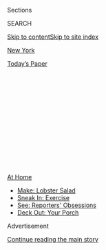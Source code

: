 <div id="app">

<div>

<div>

<div>

<div class="NYTAppHideMasthead css-1q2w90k e1suatyy0">

<div class="section css-ui9rw0 e1suatyy2">

<div class="css-eph4ug er09x8g0">

<div class="css-6n7j50">

</div>

<span class="css-1dv1kvn">Sections</span>

<div class="css-10488qs">

<span class="css-1dv1kvn">SEARCH</span>

</div>

[Skip to content](#site-content)[Skip to site index](#site-index)

</div>

<div id="masthead-section-label" class="css-1wr3we4 eaxe0e00">

[New
York](https://www.nytimes3xbfgragh.onion/section/nyregion)

</div>

<div class="css-10698na e1huz5gh0">

</div>

</div>

<div id="masthead-bar-one" class="section hasLinks css-15hmgas e1csuq9d3">

<div class="css-uqyvli e1csuq9d0">

</div>

<div class="css-1uqjmks e1csuq9d1">

</div>

<div class="css-9e9ivx">

[](https://myaccount.nytimes3xbfgragh.onion/auth/login?response_type=cookie&client_id=vi)

</div>

<div class="css-1bvtpon e1csuq9d2">

[Today’s
Paper](https://www.nytimes3xbfgragh.onion/section/todayspaper)

</div>

</div>

</div>

</div>

<div data-aria-hidden="false">

<div id="site-content" data-role="main">

<div>

<div class="css-1aor85t" style="opacity:0.000000001;z-index:-1;visibility:hidden">

<div class="css-1hqnpie">

<div class="css-epjblv">

<span class="css-17xtcya">[New
York](/section/nyregion)</span><span class="css-x15j1o">|</span><span class="css-fwqvlz">Movers
in N.Y.C. Are So Busy They’re Turning People
Away</span>

</div>

<div class="css-k008qs">

<div class="css-1iwv8en">

<span class="css-18z7m18"></span>

<div>

</div>

</div>

<span class="css-1n6z4y">https://nyti.ms/3hqozCA</span>

<div class="css-1705lsu">

<div class="css-4xjgmj">

<div class="css-4skfbu" data-role="toolbar" data-aria-label="Social Media Share buttons, Save button, and Comments Panel with current comment count" data-testid="share-tools">

  - 
  - 
  - 
  - 
    
    <div class="css-6n7j50">
    
    </div>

  - 

</div>

</div>

</div>

</div>

</div>

</div>

<div class="css-13pd83m">

<div id="NYT_TOP_BANNER_REGION">

<div>

<div id="maps-athome-menu" class="section css-l08pwh interactive-content interactive-size-medium">

<div class="css-17ih8de interactive-body">

<div class="at-home-nav__innerContainer">

<div class="at-home-nav__title">

[At
Home](https://www.nytimes3xbfgragh.onion/spotlight/at-home?action=click&pgtype=Article&state=default&region=TOP_BANNER&context=at_home_menu)

</div>

  - [Make: Lobster
    Salad](https://www.nytimes3xbfgragh.onion/2020/08/14/dining/lobster-salad-recipe.html?action=click&pgtype=Article&state=default&region=TOP_BANNER&context=at_home_menu)
  - [Sneak In:
    Exercise](https://www.nytimes3xbfgragh.onion/2020/08/15/at-home/coronavirus-at-home-quick-exercises.html?action=click&pgtype=Article&state=default&region=TOP_BANNER&context=at_home_menu)
  - [See: Reporters'
    Obsessions](https://www.nytimes3xbfgragh.onion/interactive/2020/at-home/even-more-reporters-editors-diaries-lists-recommendations.html?action=click&pgtype=Article&state=default&region=TOP_BANNER&context=at_home_menu)
  - [Deck Out: Your
    Porch](https://www.nytimes3xbfgragh.onion/2020/08/15/at-home/coronavirus-fall-patio-furniture.html?action=click&pgtype=Article&state=default&region=TOP_BANNER&context=at_home_menu)

</div>

</div>

</div>

</div>

</div>

</div>

<div id="top-wrapper" class="css-1sy8kpn">

<div id="top-slug" class="css-l9onyx">

Advertisement

</div>

[Continue reading the main
story](#after-top)

<div class="ad top-wrapper" style="text-align:center;height:100%;display:block;min-height:250px">

<div id="top" class="place-ad" data-position="top" data-size-key="top">

</div>

</div>

<div id="after-top">

</div>

</div>

<div>

<div id="sponsor-wrapper" class="css-1hyfx7x">

<div id="sponsor-slug" class="css-19vbshk">

Supported by

</div>

[Continue reading the main
story](#after-sponsor)

<div id="sponsor" class="ad sponsor-wrapper" style="text-align:center;height:100%;display:block">

</div>

<div id="after-sponsor">

</div>

</div>

<div class="css-186x18t">

</div>

<div class="css-1vkm6nb ehdk2mb0">

# Movers in N.Y.C. Are So Busy They’re Turning People Away

</div>

With so many people fleeing the city, moving companies can barely keep
up with the demand.

<div class="css-79elbk" data-testid="photoviewer-wrapper">

<div class="css-z3e15g" data-testid="photoviewer-wrapper-hidden">

</div>

<div class="css-1a48zt4 ehw59r15" data-testid="photoviewer-children">

![<span class="css-16f3y1r e13ogyst0" data-aria-hidden="true">This sofa
is leaving New York City, at least for the foreseeable
future.</span><span class="css-cnj6d5 e1z0qqy90" itemprop="copyrightHolder"><span class="css-1ly73wi e1tej78p0">Credit...</span><span><span>OK
McCausland for The New York
Times</span></span></span>](https://static01.graylady3jvrrxbe.onion/images/2020/08/23/nyregion/23nyvirus-movers1/23nyvirus-movers1-articleLarge.jpg?quality=75&auto=webp&disable=upscale)

</div>

</div>

<div class="css-18e8msd">

<div class="css-vp77d3 epjyd6m0">

<div class="css-1baulvz">

By <span class="css-1baulvz last-byline" itemprop="name">Julie
Satow</span>

</div>

</div>

  - Aug. 20,
    2020

  - 
    
    <div class="css-4xjgmj">
    
    <div class="css-d8bdto" data-role="toolbar" data-aria-label="Social Media Share buttons, Save button, and Comments Panel with current comment count" data-testid="share-tools">
    
      - 
      - 
      - 
      - 
        
        <div class="css-6n7j50">
        
        </div>
    
      - 
    
    </div>
    
    </div>

</div>

</div>

<div class="section meteredContent css-1r7ky0e" name="articleBody" itemprop="articleBody">

<div class="css-1fanzo5 StoryBodyCompanionColumn">

<div class="css-53u6y8">

Squeezing a 350-pound sofa down four flights of a narrow prewar
staircase isn’t easy on the best of days. Doing so in a heat wave while
wearing a mask is a lot harder.

“Sweat is dripping down your face, it slips,” said Vladislav Grigor, a
foreman and dispatcher at Empire Movers in Manhattan. “It is just
terrible.”

While the work can be merciless, movers are busy this season, and glad
of it.

For Mr. Grigor and his colleagues, it is fair to say this summer has
been like no other. Not only is he having to meet the strenuous physical
demands of his job during a steamy summer, but he is also having to do
so while abiding by the new rules of social distancing.

On top of these challenges is just how overworked movers are. “It’s nuts
out there,” Mr. Grigor said. “There is double the volume of customers —
maybe more — than last year.”

</div>

</div>

<div class="css-1fanzo5 StoryBodyCompanionColumn">

<div class="css-53u6y8">

While the moving industry is fractured among numerous small business
owners, and official statistics are tough to come by, one thing is
clear: From professionals who are downsizing following a job loss, to
students moving back in with their parents, to families fleeing the city
for the suburbs, New Yorkers are changing their addresses in droves.

</div>

</div>

<div class="css-79elbk" data-testid="photoviewer-wrapper">

<div class="css-z3e15g" data-testid="photoviewer-wrapper-hidden">

</div>

<div class="css-1a48zt4 ehw59r15" data-testid="photoviewer-children">

![<span class="css-16f3y1r e13ogyst0" data-aria-hidden="true">According
to NYC Great Movers, as many as 70 percent of its moving jobs are headed
out of state or into
storage.</span><span class="css-cnj6d5 e1z0qqy90" itemprop="copyrightHolder"><span class="css-1ly73wi e1tej78p0">Credit...</span><span>OK
McCausland for The New York
Times</span></span>](https://static01.graylady3jvrrxbe.onion/images/2020/08/23/nyregion/23jpnyvirus-movers2/23jpnyvirus-movers2-articleLarge.jpg?quality=75&auto=webp&disable=upscale)

</div>

</div>

<div class="css-1fanzo5 StoryBodyCompanionColumn">

<div class="css-53u6y8">

According to FlatRate Moving, the number of moves it has done has
increased more than 46 percent between March 15 and August 15, compared
with the same period last year. The number of those moving outside of
New York City is up 50 percent — including a nearly 232 percent increase
to Dutchess County and 116 percent increase to Ulster County in the
Hudson
Valley.

</div>

</div>

<div class="css-a7yk8a e73j0it0">

<div class="css-1xdhyk6 erfvjey0">

<span class="css-1ly73wi e1tej78p0">Image</span>

<div class="css-zjzyr8">

<div data-testid="lazyimage-container" style="height:580.6444444444445px">

</div>

</div>

</div>

<span class="css-16f3y1r e13ogyst0" data-aria-hidden="true">Cera camps
out in the bathroom during a late-June
move.</span><span class="css-cnj6d5 e1z0qqy90" itemprop="copyrightHolder"><span class="css-1ly73wi e1tej78p0">Credit...</span><span>OK
McCausland for The New York
Times</span></span>

<div class="css-1xdhyk6 erfvjey0">

<span class="css-1ly73wi e1tej78p0">Image</span>

<div class="css-zjzyr8">

<div data-testid="lazyimage-container" style="height:580.6444444444445px">

</div>

</div>

</div>

<span class="css-16f3y1r e13ogyst0" data-aria-hidden="true">On this day,
seven moves were scheduled for a single building in Hell’s
Kitchen.</span><span class="css-cnj6d5 e1z0qqy90" itemprop="copyrightHolder"><span class="css-1ly73wi e1tej78p0">Credit...</span><span>OK
McCausland for The New York Times</span></span>

</div>

<div class="css-1fanzo5 StoryBodyCompanionColumn">

<div class="css-53u6y8">

“It felt like move-out day on a college campus,” said Bobby DelGreco,
who recently vacated his apartment in Stuyvesant Town after nine years
and is now living in a long-term Airbnb in Los Angeles. “All the doors
were propped open, and there were moving trucks and furniture
everywhere.”

</div>

</div>

<div class="css-1fanzo5 StoryBodyCompanionColumn">

<div class="css-53u6y8">

Matt Jahn, who owns the Brooklyn-based Metropolis Moving, said he has
been inundated with customer requests. It’s more demand than he can
handle. “We are turning people away because we just don’t have the
capacity,” he said. “Normally, in a given summer, we spend a bunch on
advertising. But we cut it this year because we couldn’t afford it. And
we have still had amazing demand.”

It certainly didn’t start out this way. In mid-March, when the grim
realities of Covid-19 became clear, moving companies braced for a slow
season. “Right in the beginning, we weren’t sure if we were allowed to
work, and a lot of businesses were in limbo,” said Daniel Norber, the
owner of Imperial Movers, based in the West Village. “Everyone was
wondering if they should close shop.”

<div id="NYT_MAIN_CONTENT_2_REGION" class="css-9tf9ac">

<div>

</div>

</div>

But later that month, Gov. Andrew M. Cuomo announced that moving was
considered an essential service. “Within 30 minutes of the announcement
I got a flood of calls,” Mr. Jahn said. Business hasn’t slowed since,
and movers expect the trend to continue through the
fall.

</div>

</div>

<div class="css-79elbk" data-testid="photoviewer-wrapper">

<div class="css-z3e15g" data-testid="photoviewer-wrapper-hidden">

</div>

<div class="css-1a48zt4 ehw59r15" data-testid="photoviewer-children">

<div class="css-1xdhyk6 erfvjey0">

<span class="css-1ly73wi e1tej78p0">Image</span>

<div class="css-zjzyr8">

<div data-testid="lazyimage-container" style="height:257.77777777777777px">

</div>

</div>

</div>

<span class="css-16f3y1r e13ogyst0" data-aria-hidden="true">The moving
industry has been overwhelmed by demand in New York
City.</span><span class="css-cnj6d5 e1z0qqy90" itemprop="copyrightHolder"><span class="css-1ly73wi e1tej78p0">Credit...</span><span>OK
McCausland for The New York Times</span></span>

</div>

</div>

<div class="css-1fanzo5 StoryBodyCompanionColumn">

<div class="css-53u6y8">

“The first day we could move, we left,” said Jaime Welsh-Rajchel. In
mid-March, Dr. Welsh-Rajchel, a dentist, and her young son, Henry, took
refuge from the city with family in Pennsylvania, while her husband,
Todd Rajchel, a dental anesthesiologist at Wyckoff Heights Medical
Center in Bushwick, stayed behind to spend the height of the pandemic
intubating Covid patients.

Dr. Rajchel has since accepted a position at the School of Dentistry at
Creighton University in Omaha, and his wife, Dr. Welsh-Rajchel, returned
to Brooklyn just long enough to help move their items. “Todd was saying
we need a five-year period to decompress from this experience before we
can come back to New York for a visit,” she said.

While demand is strong, there are new struggles for moving companies,
mostly because of an industrywide labor shortage. “Everyone wanted to
flee New York because it was the epicenter, but at the same time, our
movers started getting sick,” said Mr. Norber of Imperial Movers, adding
that the company lost a dozen workers who either fell ill or were too
afraid to come in. He has since begun using company vans to pick up
workers so they can avoid public transportation. While many have
returned to the job, Mr. Norber’s company remains short-staffed and is
operating at about 40 percent capacity.

</div>

</div>

<div class="css-1fanzo5 StoryBodyCompanionColumn">

<div class="css-53u6y8">

Moving companies throughout the city told a similar
story.

</div>

</div>

<div class="css-a7yk8a e73j0it0">

<div class="css-1xdhyk6 erfvjey0">

<span class="css-1ly73wi e1tej78p0">Image</span>

<div class="css-zjzyr8">

<div data-testid="lazyimage-container" style="height:580.6444444444445px">

</div>

</div>

</div>

<span class="css-16f3y1r e13ogyst0" data-aria-hidden="true">Belongings
in a Brooklyn apartment whose tenants are leaving New
York.</span><span class="css-cnj6d5 e1z0qqy90" itemprop="copyrightHolder"><span class="css-1ly73wi e1tej78p0">Credit...</span><span>OK
McCausland for The New York
Times</span></span>

<div class="css-1xdhyk6 erfvjey0">

<span class="css-1ly73wi e1tej78p0">Image</span>

<div class="css-zjzyr8">

<div data-testid="lazyimage-container" style="height:580.6444444444445px">

</div>

</div>

</div>

<span class="css-16f3y1r e13ogyst0" data-aria-hidden="true">Packing to
leave
Williamsburg.</span><span class="css-cnj6d5 e1z0qqy90" itemprop="copyrightHolder"><span class="css-1ly73wi e1tej78p0">Credit...</span><span>OK
McCausland for The New York Times</span></span>

</div>

<div class="css-1fanzo5 StoryBodyCompanionColumn">

<div class="css-53u6y8">

“We didn’t know what the summer would bring, so we didn’t ramp up hiring
as quickly,” said David L. Giampietro, the chief administrative officer
for FlatRate Moving. Then, once it became obvious there would be a lot
of demand for their services, “all the moving companies were competing
for workers.”

Another factor that made hiring difficult was the $600 government
stimulus checks that many workers received until the program expired
earlier this month. “No one said it outright, but it’s our assumption
that also was a factor,” Mr. Giampietro said. “People didn’t want to
come to work because of the program,” said Mr. Grigor, the foreman. “Why
make $1,000 working, when you can make the same money not
working?”

</div>

</div>

<div class="css-79elbk" data-testid="photoviewer-wrapper">

<div class="css-z3e15g" data-testid="photoviewer-wrapper-hidden">

</div>

<div class="css-1a48zt4 ehw59r15" data-testid="photoviewer-children">

<div class="css-1xdhyk6 erfvjey0">

<span class="css-1ly73wi e1tej78p0">Image</span>

<div class="css-zjzyr8">

<div data-testid="lazyimage-container" style="height:257.77777777777777px">

</div>

</div>

</div>

<span class="css-16f3y1r e13ogyst0" data-aria-hidden="true">The
conditions can be brutal, but movers are finding no shortage of
work.</span><span class="css-cnj6d5 e1z0qqy90" itemprop="copyrightHolder"><span class="css-1ly73wi e1tej78p0">Credit...</span><span>OK
McCausland for The New York Times</span></span>

</div>

</div>

<div class="css-1fanzo5 StoryBodyCompanionColumn">

<div class="css-53u6y8">

But there was plenty of work for those who wanted it. This summer, Kiril
Gor has been working for Imperial Movers six out of seven days, taking
in about $1,500 a week.

“This is dangerous, of course, because of Covid, but we just keep
working because we need the money. I don’t want to get some money from
the government,” added Mr. Gor, who emigrated from Russia. “I want to
make it myself.”

</div>

</div>

<div class="css-1fanzo5 StoryBodyCompanionColumn">

<div class="css-53u6y8">

Three months ago, Sam Hassan joined Imperial Movers as a driver after
his business overseeing logistics for corporate events shut down in the
wake of the pandemic. “I refuse to feel sorry for myself,” said Mr.
Hassan, a 57-year-old fitness buff. “It is a lot of fun. I’m being paid
to work
out.”

</div>

</div>

<div class="css-79elbk" data-testid="photoviewer-wrapper">

<div class="css-z3e15g" data-testid="photoviewer-wrapper-hidden">

</div>

<div class="css-1a48zt4 ehw59r15" data-testid="photoviewer-children">

<div class="css-1xdhyk6 erfvjey0">

<span class="css-1ly73wi e1tej78p0">Image</span>

<div class="css-zjzyr8">

<div data-testid="lazyimage-container" style="height:257.77777777777777px">

</div>

</div>

</div>

<span class="css-16f3y1r e13ogyst0" data-aria-hidden="true">“It’s nuts
out there,” one mover said. “There is double the volume of customers —
maybe more — than last
year.”</span><span class="css-cnj6d5 e1z0qqy90" itemprop="copyrightHolder"><span class="css-1ly73wi e1tej78p0">Credit...</span><span>OK
McCausland for The New York Times</span></span>

</div>

</div>

<div class="css-1fanzo5 StoryBodyCompanionColumn">

<div class="css-53u6y8">

While moving companies have been doing their best to manage the influx
of customers, as the city continues to empty of residents, conflicted
feelings abound, especially for those who have left New York in a hurry.
Dr. Welsh-Rajchel, for instance, wishes her family had more time for
closure. She returned in late June for a few days to help her husband
move out of their apartment, but their hopes for a last hurrah were
quickly dashed. “It was a bummer. There were things we wanted to do
before we left, but everything was closed,” she said. “It was like a
ghost city.”

They were particularly wistful that they couldn’t have one last meal at
Crif Dogs on Driggs Avenue in Williamsburg before it closed during the
shutdown. “It was one of the first places my husband ever went when we
moved here,” she said. “He loves hot dogs. It would have been nice to go
back one last time.”

</div>

</div>

</div>

<div>

</div>

<div>

</div>

<div>

</div>

<div>

<div id="bottom-wrapper" class="css-1ede5it">

<div id="bottom-slug" class="css-l9onyx">

Advertisement

</div>

[Continue reading the main
story](#after-bottom)

<div id="bottom" class="ad bottom-wrapper" style="text-align:center;height:100%;display:block;min-height:90px">

</div>

<div id="after-bottom">

</div>

</div>

</div>

</div>

</div>

## Site Index

<div>

</div>

## Site Information Navigation

  - [© <span>2020</span> <span>The New York Times
    Company</span>](https://help.nytimes3xbfgragh.onion/hc/en-us/articles/115014792127-Copyright-notice)

<!-- end list -->

  - [NYTCo](https://www.nytco.com/)
  - [Contact
    Us](https://help.nytimes3xbfgragh.onion/hc/en-us/articles/115015385887-Contact-Us)
  - [Work with us](https://www.nytco.com/careers/)
  - [Advertise](https://nytmediakit.com/)
  - [T Brand Studio](http://www.tbrandstudio.com/)
  - [Your Ad
    Choices](https://www.nytimes3xbfgragh.onion/privacy/cookie-policy#how-do-i-manage-trackers)
  - [Privacy](https://www.nytimes3xbfgragh.onion/privacy)
  - [Terms of
    Service](https://help.nytimes3xbfgragh.onion/hc/en-us/articles/115014893428-Terms-of-service)
  - [Terms of
    Sale](https://help.nytimes3xbfgragh.onion/hc/en-us/articles/115014893968-Terms-of-sale)
  - [Site
    Map](https://spiderbites.nytimes3xbfgragh.onion)
  - [Help](https://help.nytimes3xbfgragh.onion/hc/en-us)
  - [Subscriptions](https://www.nytimes3xbfgragh.onion/subscription?campaignId=37WXW)

</div>

</div>

</div>

</div>
